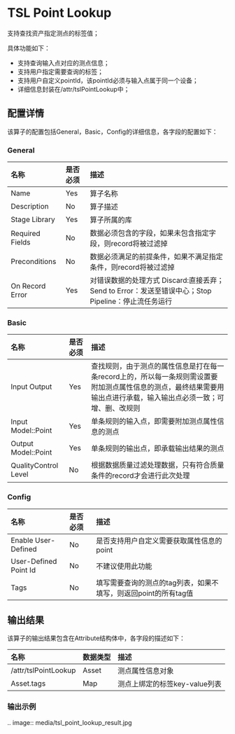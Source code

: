 # TSL Point Lookup

支持查找资产指定测点的标签值；

具体功能如下：
- 支持查询输入点对应的测点信息；
- 支持用户指定需要查询的标签；
- 支持用户自定义pointId，该pointId必须与输入点属于同一个设备；
- 详细信息封装在/attr/tslPointLookup中；

## 配置详情

该算子的配置包括General，Basic，Config的详细信息，各字段的配置如下：

### General
| 名称            | 是否必须 | 描述                   |
| :-------------- | :------- | :--------------------- |
| Name            | Yes      | 算子名称               |
| Description     | No       | 算子描述               |
| Stage Library   | Yes      | 算子所属的库           |
| Required Fields | No       | 数据必须包含的字段，如果未包含指定字段，则record将被过滤掉     |
| Preconditions   | No       | 数据必须满足的前提条件，如果不满足指定条件，则record将被过滤掉  |
| On Record Error | Yes      | 对错误数据的处理方式  Discard:直接丢弃；Send to Error：发送至错误中心；Stop Pipeline：停止流任务运行 |

### Basic

| 名称                    | 是否必须 | 描述                             |
| :---------------------- | :------- | :------------------------------- |
| Input Output | Yes      | 查找规则，由于测点的属性信息是打在每一条record上的，所以每一条规则需设置要附加测点属性信息的测点，最终结果需要用输出点进行承载，输入输出点必须一致；可增、删、改规则 |
| Input Model::Point| Yes |  单条规则的输入点，即需要附加测点属性信息的测点              |
| Output Model::Point | Yes | 单条规则的输出点，即承载输出结果的测点 |
| QualityControl Level | No | 根据数据质量过滤处理数据，只有符合质量条件的record才会进行此次处理 |

### Config

| 名称               | 是否必须 | 描述                                                     |
| :----------------- | :------- | :------------------------------------------------------- |
|Enable User-Defined   | No      | 是否支持用户自定义需要获取属性信息的point|
| User-Defined Point Id  | No |不建议使用此功能|
| Tags  | No |填写需要查询的测点的tag列表，如果不填写，则返回point的所有tag值|

## 输出结果

该算子的输出结果包含在Attribute结构体中，各字段的描述如下：

| 名称       | 数据类型         | 描述                                                       |
| :--------- | :--------------- | :----------------------------------------------------------- |
| /attr/tslPointLookup | Asset |测点属性信息对象  |
|Asset.tags | Map|测点上绑定的标签key-value列表|


### 输出示例
.. image:: media/tsl_point_lookup_result.jpg
